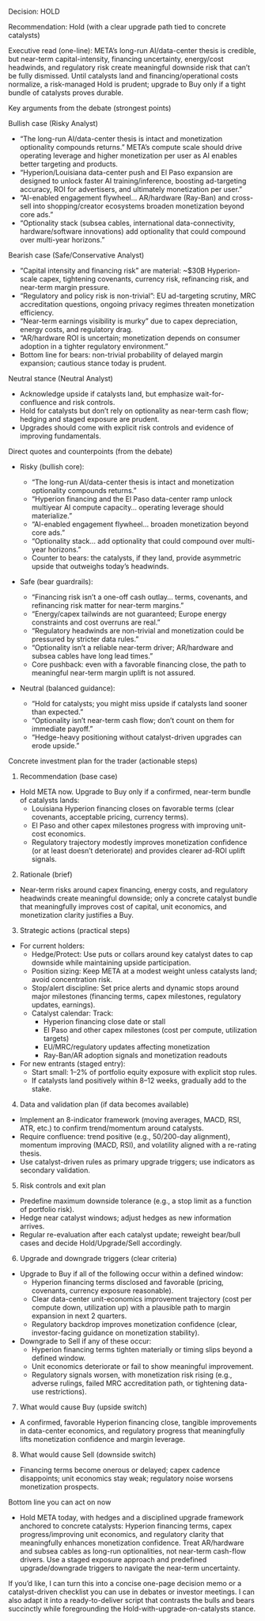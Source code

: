 Decision: HOLD

Recommendation: Hold (with a clear upgrade path tied to concrete catalysts)

Executive read (one-line): META’s long-run AI/data-center thesis is credible, but near-term capital-intensity, financing uncertainty, energy/cost headwinds, and regulatory risk create meaningful downside risk that can’t be fully dismissed. Until catalysts land and financing/operational costs normalize, a risk-managed Hold is prudent; upgrade to Buy only if a tight bundle of catalysts proves durable.

Key arguments from the debate (strongest points)

Bullish case (Risky Analyst)
- “The long-run AI/data-center thesis is intact and monetization optionality compounds returns.” META’s compute scale should drive operating leverage and higher monetization per user as AI enables better targeting and products.
- “Hyperion/Louisiana data-center push and El Paso expansion are designed to unlock faster AI training/inference, boosting ad-targeting accuracy, ROI for advertisers, and ultimately monetization per user.”
- “AI-enabled engagement flywheel… AR/hardware (Ray-Ban) and cross-sell into shopping/creator ecosystems broaden monetization beyond core ads.”
- “Optionality stack (subsea cables, international data-connectivity, hardware/software innovations) add optionality that could compound over multi-year horizons.”

Bearish case (Safe/Conservative Analyst)
- “Capital intensity and financing risk” are material: ~$30B Hyperion-scale capex, tightening covenants, currency risk, refinancing risk, and near-term margin pressure.
- “Regulatory and policy risk is non-trivial”: EU ad-targeting scrutiny, MRC accreditation questions, ongoing privacy regimes threaten monetization efficiency.
- “Near-term earnings visibility is murky” due to capex depreciation, energy costs, and regulatory drag.
- “AR/hardware ROI is uncertain; monetization depends on consumer adoption in a tighter regulatory environment.”
- Bottom line for bears: non-trivial probability of delayed margin expansion; cautious stance today is prudent.

Neutral stance (Neutral Analyst)
- Acknowledge upside if catalysts land, but emphasize wait-for-confluence and risk controls.
- Hold for catalysts but don’t rely on optionality as near-term cash flow; hedging and staged exposure are prudent.
- Upgrades should come with explicit risk controls and evidence of improving fundamentals.

Direct quotes and counterpoints (from the debate)

- Risky (bullish core): 
  - “The long-run AI/data-center thesis is intact and monetization optionality compounds returns.”
  - “Hyperion financing and the El Paso data-center ramp unlock multiyear AI compute capacity… operating leverage should materialize.”
  - “AI-enabled engagement flywheel… broaden monetization beyond core ads.”
  - “Optionality stack… add optionality that could compound over multi-year horizons.”
  - Counter to bears: the catalysts, if they land, provide asymmetric upside that outweighs today’s headwinds.

- Safe (bear guardrails): 
  - “Financing risk isn’t a one-off cash outlay… terms, covenants, and refinancing risk matter for near-term margins.”
  - “Energy/capex tailwinds are not guaranteed; Europe energy constraints and cost overruns are real.”
  - “Regulatory headwinds are non-trivial and monetization could be pressured by stricter data rules.”
  - “Optionality isn’t a reliable near-term driver; AR/hardware and subsea cables have long lead times.”
  - Core pushback: even with a favorable financing close, the path to meaningful near-term margin uplift is not assured.

- Neutral (balanced guidance): 
  - “Hold for catalysts; you might miss upside if catalysts land sooner than expected.”
  - “Optionality isn’t near-term cash flow; don’t count on them for immediate payoff.”
  - “Hedge-heavy positioning without catalyst-driven upgrades can erode upside.”

Concrete investment plan for the trader (actionable steps)

1) Recommendation (base case)
- Hold META now. Upgrade to Buy only if a confirmed, near-term bundle of catalysts lands: 
  - Louisiana Hyperion financing closes on favorable terms (clear covenants, acceptable pricing, currency terms).
  - El Paso and other capex milestones progress with improving unit-cost economics.
  - Regulatory trajectory modestly improves monetization confidence (or at least doesn’t deteriorate) and provides clearer ad-ROI uplift signals.

2) Rationale (brief)
- Near-term risks around capex financing, energy costs, and regulatory headwinds create meaningful downside; only a concrete catalyst bundle that meaningfully improves cost of capital, unit economics, and monetization clarity justifies a Buy.

3) Strategic actions (practical steps)
- For current holders:
  - Hedge/Protect: Use puts or collars around key catalyst dates to cap downside while maintaining upside participation.
  - Position sizing: Keep META at a modest weight unless catalysts land; avoid concentration risk.
  - Stop/alert discipline: Set price alerts and dynamic stops around major milestones (financing terms, capex milestones, regulatory updates, earnings).
  - Catalyst calendar: Track:
    - Hyperion financing close date or stall
    - El Paso and other capex milestones (cost per compute, utilization targets)
    - EU/MRC/regulatory updates affecting monetization
    - Ray-Ban/AR adoption signals and monetization readouts
- For new entrants (staged entry):
  - Start small: 1–2% of portfolio equity exposure with explicit stop rules.
  - If catalysts land positively within 8–12 weeks, gradually add to the stake.

4) Data and validation plan (if data becomes available)
- Implement an 8-indicator framework (moving averages, MACD, RSI, ATR, etc.) to confirm trend/momentum around catalysts.
- Require confluence: trend positive (e.g., 50/200-day alignment), momentum improving (MACD, RSI), and volatility aligned with a re-rating thesis.
- Use catalyst-driven rules as primary upgrade triggers; use indicators as secondary validation.

5) Risk controls and exit plan
- Predefine maximum downside tolerance (e.g., a stop limit as a function of portfolio risk).
- Hedge near catalyst windows; adjust hedges as new information arrives.
- Regular re-evaluation after each catalyst update; reweight bear/bull cases and decide Hold/Upgrade/Sell accordingly.

6) Upgrade and downgrade triggers (clear criteria)
- Upgrade to Buy if all of the following occur within a defined window:
  - Hyperion financing terms disclosed and favorable (pricing, covenants, currency exposure reasonable).
  - Clear data-center unit-economics improvement trajectory (cost per compute down, utilization up) with a plausible path to margin expansion in next 2 quarters.
  - Regulatory backdrop improves monetization confidence (clear, investor-facing guidance on monetization stability).
- Downgrade to Sell if any of these occur:
  - Hyperion financing terms tighten materially or timing slips beyond a defined window.
  - Unit economics deteriorate or fail to show meaningful improvement.
  - Regulatory signals worsen, with monetization risk rising (e.g., adverse rulings, failed MRC accreditation path, or tightening data-use restrictions).

7) What would cause Buy (upside switch)
- A confirmed, favorable Hyperion financing close, tangible improvements in data-center economics, and regulatory progress that meaningfully lifts monetization confidence and margin leverage.

8) What would cause Sell (downside switch)
- Financing terms become onerous or delayed; capex cadence disappoints; unit economics stay weak; regulatory noise worsens monetization prospects.

Bottom line you can act on now
- Hold META today, with hedges and a disciplined upgrade framework anchored to concrete catalysts: Hyperion financing terms, capex progress/improving unit economics, and regulatory clarity that meaningfully enhances monetization confidence. Treat AR/hardware and subsea cables as long-run optionalities, not near-term cash-flow drivers. Use a staged exposure approach and predefined upgrade/downgrade triggers to navigate the near-term uncertainty.

If you’d like, I can turn this into a concise one-page decision memo or a catalyst-driven checklist you can use in debates or investor meetings. I can also adapt it into a ready-to-deliver script that contrasts the bulls and bears succinctly while foregrounding the Hold-with-upgrade-on-catalysts stance.
